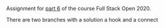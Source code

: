 Assignment for [part 6](https://fullstackopen.com/en/part6/flux_architecture_and_redux#exercises-6-3-6-8)
 of the course Full Stack Open 2020.
 
 There are two branches with a solution a hook and a connect
